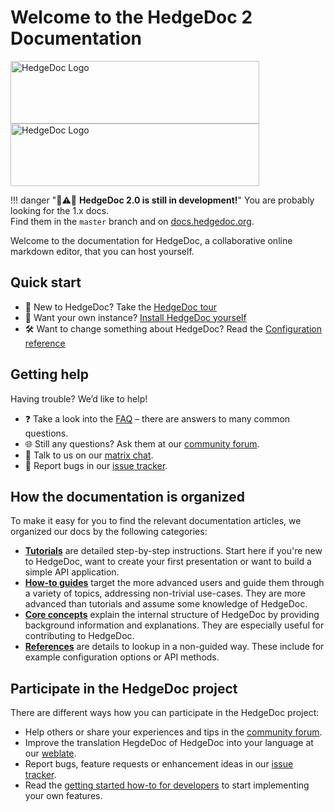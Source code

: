 # Welcome to the HedgeDoc 2 Documentation

<img alt="HedgeDoc Logo" title="HedgeDoc Logo" width="398" height="100" class="light-mode-only" src="images/hedgedoc_logo_black.svg">
<img alt="HedgeDoc Logo" title="HedgeDoc Logo" width="398" height="100" class="dark-mode-only" src="images/hedgedoc_logo_white.svg">

!!! danger "🚧⚠️🚧 **HedgeDoc 2.0 is still in development!**"
    You are probably looking for the 1.x docs.  
    Find them in the `master` branch and on [docs.hedgedoc.org](https://docs.hedgedoc.org).

Welcome to the documentation for HedgeDoc, a collaborative online markdown editor, that you can host yourself.

## Quick start

- 🦔 New to HedgeDoc? Take the [HedgeDoc tour][hedgedoc-tour] <!-- TODO: HedgeDoc Tour Video -->
- 🚀 Want your own instance? [Install HedgeDoc yourself][install-guide]
- 🛠️ Want to change something about HedgeDoc? Read the [Configuration reference][config-reference]

## Getting help

Having trouble? We’d like to help!

- ❓ Take a look into the [FAQ][faq] – there are answers to many common questions.
- 🌐 Still any questions? Ask them at our [community forum][community-forum].
- 💬 Talk to us on our [matrix chat][chat].
- 🐛 Report bugs in our [issue tracker][issue-tracker].

## How the documentation is organized

To make it easy for you to find the relevant documentation articles, we organized our docs by the following categories:

- **[Tutorials][tutorials]** are detailed step-by-step instructions. Start here if you're new to HedgeDoc, want to create your first presentation or want to build a simple API application.
- **[How-to guides][how-to]** target the more advanced users and guide them through a variety of topics, addressing non-trivial use-cases. They are more advanced than tutorials and assume some knowledge of HedgeDoc.
- **[Core concepts][core-concepts]** explain the internal structure of HedgeDoc by providing background information and explanations. They are especially useful for contributing to HedgeDoc.
- **[References][references]** are details to lookup in a non-guided way. These include for example configuration options or API methods.

## Participate in the HedgeDoc project

There are different ways how you can participate in the HedgeDoc project:

- Help others or share your experiences and tips in the [community forum][community-forum].
- Improve the translation HegdeDoc of HedgeDoc into your language at our [weblate][weblate].
- Report bugs, feature requests or enhancement ideas in our [issue tracker][issue-tracker].
- Read the [getting started how-to for developers][how-to-dev] to start implementing your own features.

[hedgedoc-tour]: https://tour.hedgedoc.org
[install-guide]: /tutorials/setup/
[config-reference]: /references/config/

[faq]: /faq/
[community-forum]: https://community.hedgedoc.org/
[chat]: https://chat.hedgedoc.org
[issue-tracker]: https://github.com/hedgedoc/hedgedoc/issues/new/choose

[tutorials]: /tutorials/
[how-to]: /how-to/
[core-concepts]: /concepts/
[references]: /references/

[weblate]: https://translate.hedgedoc.org
[how-to-dev]: /how-to/develop/
